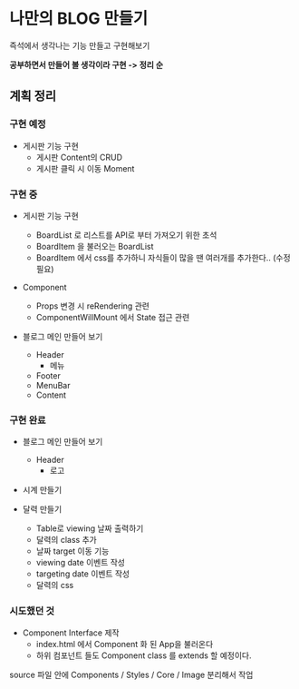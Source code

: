 # 나만의 BLOG 만들기

즉석에서 생각나는 기능 만들고 구현해보기

**공부하면서 만들어 볼 생각이라 구현 -> 정리 순**

## 계획 정리

### 구현 예정

* 게시판 기능 구현
    - 게시판 Content의 CRUD
    - 게시판 클릭 시 이동 Moment

### 구현 중

* 게시판 기능 구현
    - BoardList 로 리스트를 API로 부터 가져오기 위한 초석
    - BoardItem 을 불러오는 BoardList
    - BoardItem 에서 css를 추가하니 자식들이 많을 땐 여러개를 추가한다.. (수정 필요)

* Component
    - Props 변경 시 reRendering 관련
    - ComponentWillMount 에서 State 접근 관련

* 블로그 메인 만들어 보기
    - Header
        * 메뉴
    - Footer
    - MenuBar
    - Content

### 구현 완료

* 블로그 메인 만들어 보기
    - Header
        * 로고

* 시계 만들기

* 달력 만들기
    - Table로 viewing 날짜 출력하기
    - 달력의 class 추가
    - 날짜 target 이동 기능
    - viewing date 이벤트 작성
    - targeting date 이벤트 작성
    - 달력의 css

### 시도했던 것

* Component Interface 제작
    - index.html 에서 Component 화 된 App을 불러온다
    - 하위 컴포넌트 들도 Component class 를 extends 할 예정이다.

source 파일 안에 Components / Styles / Core / Image 분리해서 작업